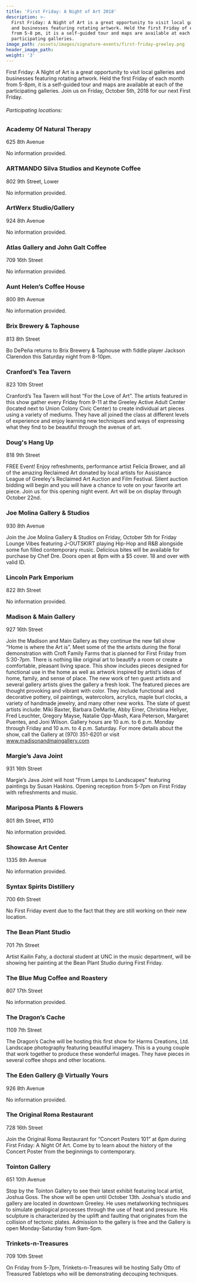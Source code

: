 ```yaml
---
title: 'First Friday: A Night of Art 2018'
description: >-
  First Friday: A Night of Art is a great opportunity to visit local galleries
  and businesses featuring rotating artwork. Held the first Friday of each month
  from 5-8 pm, it is a self-guided tour and maps are available at each of the
  participating galleries.
image_path: /assets/images/signature-events/first-friday-greeley.png
header_image_path:
weight: '3'
---
```


First Friday: A Night of Art is a great opportunity to visit local galleries and businesses featuring rotating artwork. Held the first Friday of each month from 5-8pm, it is a self-guided tour and maps are available at each of the participating galleries. Join us on Friday, October 5th, 2018 for our next First Friday.

###### *Participating locations:*

### Academy Of Natural Therapy

625 8th Avenue

No information provided.

### ARTMANDO Silva Studios and Keynote Coffee

802 9th Street, Lower

No information provided.

### ArtWerx Studio/Gallery

924 8th Avenue

No information provided.

### Atlas Gallery and John Galt Coffee

709 16th Street

No information provided.

### Aunt Helen’s Coffee House

800 8th Avenue

No information provided.

### Brix Brewery & Taphouse

813 8th Street

Bo DePeña returns to Brix Brewery & Taphouse with fiddle player Jackson Clarendon this Saturday night from 8-10pm.

### Cranford’s Tea Tavern

823 10th Street

Cranford’s Tea Tavern will host “For the Love of Art”. The artists featured in this show gather every Friday from 9-11 at the Greeley Active Adult Center (located next to Union Colony Civic Center) to create individual art pieces using a variety of mediums. They have all joined the class at different levels of experience and enjoy learning new techniques and ways of expressing what they find to be beautiful through the avenue of art.

### Doug's Hang Up

818 9th Street

FREE Event! Enjoy refreshments, performance artist Felicia Brower, and all of the amazing Reclaimed Art donated by local artists for Assistance League of Greeley's Reclaimed Art Auction and Film Festival. Silent auction bidding will begin and you will have a chance to vote on your favorite art piece. Join us for this opening night event. Art will be on display through October 22nd.

### Joe Molina Gallery & Studios

930 8th Avenue

Join the Joe Molina Gallery & Studios on Friday, October 5th for Friday Lounge Vibes featuring J-OUTSKIRT playing Hip-Hop and R&B alongside some fun filled contemporary music. Delicious bites will be available for purchase by Chef Dre. Doors open at 8pm with a $5 cover. 18 and over with valid ID.

### Lincoln Park Emporium

822 8th Street

No information provided.

### Madison & Main Gallery

927 16th Street

Join the Madison and Main Gallery as they continue the new fall show “Home is where the Art is”. Meet some of the the artists during the floral demonstration with Croft Family Farms that is planned for First Friday from 5:30-7pm. There is nothing like original art to beautify a room or create a comfortable, pleasant living space. This show includes pieces designed for functional use in the home as well as artwork inspired by artist’s ideas of home, family, and sense of place. The new work of ten guest artists and several gallery artists gives the gallery a fresh look. The featured pieces are thought provoking and vibrant with color. They include functional and decorative pottery, oil paintings, watercolors, acrylics, maple burl clocks, a variety of handmade jewelry, and many other new works. The slate of guest artists include: Miki Baxter, Barbara DeMarlie, Abby Einer, Christina Hellyer, Fred Leuchter, Gregory Mayse, Natalie Opp-Mash, Kara Peterson, Margaret Puentes, and Joni Wilson. Gallery hours are 10 a.m. to 6 p.m. Monday through Friday and 10 a.m. to 4 p.m. Saturday. For more details about the show, call the Gallery at (970) 351-6201 or visit www.madisonandmaingallery.com

### Margie’s Java Joint

931 16th Street

Margie’s Java Joint will host "From Lamps to Landscapes" featuring paintings by Susan Haskins. Opening reception from 5-7pm on First Friday with refreshments and music.

### Mariposa Plants & Flowers

801 8th Street, #110

No information provided.

### Showcase Art Center

1335 8th Avenue

No information provided.

### Syntax Spirits Distillery

700 6th Street

No First Friday event due to the fact that they are still working on their new location.

### The Bean Plant Studio

701 7th Street

Artist Kailin Fahy, a doctoral student at UNC in the music department, will be showing her painting at the Bean Plant Studio during First Friday.

### The Blue Mug Coffee and Roastery

807 17th Street

No information provided.

### The Dragon’s Cache

1109 7th Street

The Dragon’s Cache will be hosting this first show for Harms Creations, Ltd. Landscape photography featuring beautiful imagery. This is a young couple that work together to produce these wonderful images. They have pieces in several coffee shops and other locations.

### The Eden Gallery @ Virtually Yours

926 8th Avenue

No information provided.

### The Original Roma Restaurant

728 16th Street

Join the Original Roma Restaurant for “Concert Posters 101” at 6pm during First Friday: A Night Of Art. Come by to learn about the history of the Concert Poster from the beginnings to contemporary.

### Tointon Gallery

651 10th Avenue

Stop by the Tointon Gallery to see their latest exhibit featuring local artist, Joshua Goss. The show will be open until October 13th. Joshua's studio and gallery are located in downtown Greeley. He uses metalworking techniques to simulate geological processes through the use of heat and pressure. His sculpture is characterized by the uplift and faulting that originates from the collision of tectonic plates. Admission to the gallery is free and the Gallery is open Monday-Saturday from 9am-5pm.

### Trinkets-n-Treasures

709 10th Street

On Friday from 5-7pm, Trinkets-n-Treasures will be hosting Sally Otto of Treasured Tabletops who will be demonstrating decouping techniques.